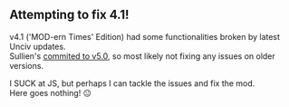 <h2>Attempting to fix 4.1!</h2>

v4.1 ('MOD-ern Times' Edition) had some functionalities broken by latest Unciv updates.  
Sullien's [commited to v5.0](https://discord.com/channels/586194543280390151/1020909710871887913/1117652119256838155), so most likely not fixing any issues on older versions.

I SUCK at JS, but perhaps I can tackle the issues and fix the mod.  
Here goes nothing! 😐
